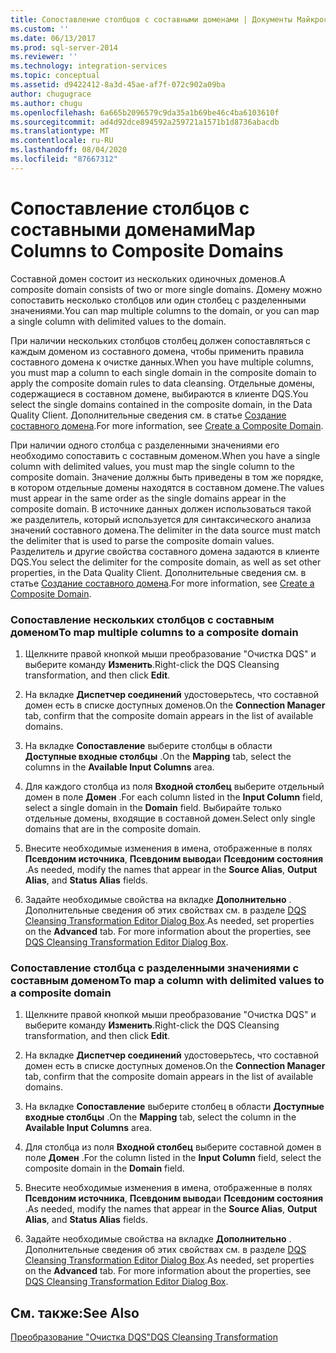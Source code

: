 ```yaml
---
title: Сопоставление столбцов с составными доменами | Документы Майкрософт
ms.custom: ''
ms.date: 06/13/2017
ms.prod: sql-server-2014
ms.reviewer: ''
ms.technology: integration-services
ms.topic: conceptual
ms.assetid: d9422412-8a3d-45ae-af7f-072c902a09ba
author: chugugrace
ms.author: chugu
ms.openlocfilehash: 6a665b2096579c9da35a1b69be46c4ba6103610f
ms.sourcegitcommit: ad4d92dce894592a259721a1571b1d8736abacdb
ms.translationtype: MT
ms.contentlocale: ru-RU
ms.lasthandoff: 08/04/2020
ms.locfileid: "87667312"
---
```

# <a name="map-columns-to-composite-domains"></a><span data-ttu-id="79f0b-102">Сопоставление столбцов с составными доменами</span><span class="sxs-lookup"><span data-stu-id="79f0b-102">Map Columns to Composite Domains</span></span>
  <span data-ttu-id="79f0b-103">Составной домен состоит из нескольких одиночных доменов.</span><span class="sxs-lookup"><span data-stu-id="79f0b-103">A composite domain consists of two or more single domains.</span></span> <span data-ttu-id="79f0b-104">Домену можно сопоставить несколько столбцов или один столбец с разделенными значениями.</span><span class="sxs-lookup"><span data-stu-id="79f0b-104">You can map multiple columns to the domain, or you can map a single column with delimited values to the domain.</span></span>  
  
 <span data-ttu-id="79f0b-105">При наличии нескольких столбцов столбец должен сопоставляться с каждым доменом из составного домена, чтобы применить правила составного домена к очистке данных.</span><span class="sxs-lookup"><span data-stu-id="79f0b-105">When you have multiple columns, you must map a column to each single domain in the composite domain to apply the composite domain rules to data cleansing.</span></span> <span data-ttu-id="79f0b-106">Отдельные домены, содержащиеся в составном домене, выбираются в клиенте DQS.</span><span class="sxs-lookup"><span data-stu-id="79f0b-106">You select the single domains contained in the composite domain, in the Data Quality Client.</span></span> <span data-ttu-id="79f0b-107">Дополнительные сведения см. в статье [Создание составного домена](../../../data-quality-services/create-a-composite-domain.md).</span><span class="sxs-lookup"><span data-stu-id="79f0b-107">For more information, see [Create a Composite Domain](../../../data-quality-services/create-a-composite-domain.md).</span></span>  
  
 <span data-ttu-id="79f0b-108">При наличии одного столбца с разделенными значениями его необходимо сопоставить с составным доменом.</span><span class="sxs-lookup"><span data-stu-id="79f0b-108">When you have a single column with delimited values, you must map the single column to the composite domain.</span></span> <span data-ttu-id="79f0b-109">Значение должны быть приведены в том же порядке, в котором отдельные домены находятся в составном домене.</span><span class="sxs-lookup"><span data-stu-id="79f0b-109">The values must appear in the same order as the single domains appear in the composite domain.</span></span> <span data-ttu-id="79f0b-110">В источнике данных должен использоваться такой же разделитель, который используется для синтаксического анализа значений составного домена.</span><span class="sxs-lookup"><span data-stu-id="79f0b-110">The delimiter in the data source must match the delimiter that is used to parse the composite domain values.</span></span> <span data-ttu-id="79f0b-111">Разделитель и другие свойства составного домена задаются в клиенте DQS.</span><span class="sxs-lookup"><span data-stu-id="79f0b-111">You select the delimiter for the composite domain, as well as set other properties, in the Data Quality Client.</span></span> <span data-ttu-id="79f0b-112">Дополнительные сведения см. в статье [Создание составного домена](../../../data-quality-services/create-a-composite-domain.md).</span><span class="sxs-lookup"><span data-stu-id="79f0b-112">For more information, see [Create a Composite Domain](../../../data-quality-services/create-a-composite-domain.md).</span></span>  
  
### <a name="to-map-multiple-columns-to-a-composite-domain"></a><span data-ttu-id="79f0b-113">Сопоставление нескольких столбцов с составным доменом</span><span class="sxs-lookup"><span data-stu-id="79f0b-113">To map multiple columns to a composite domain</span></span>  
  
1.  <span data-ttu-id="79f0b-114">Щелкните правой кнопкой мыши преобразование "Очистка DQS" и выберите команду **Изменить**.</span><span class="sxs-lookup"><span data-stu-id="79f0b-114">Right-click the DQS Cleansing transformation, and then click **Edit**.</span></span>  
  
2.  <span data-ttu-id="79f0b-115">На вкладке **Диспетчер соединений** удостоверьтесь, что составной домен есть в списке доступных доменов.</span><span class="sxs-lookup"><span data-stu-id="79f0b-115">On the **Connection Manager** tab, confirm that the composite domain appears in the list of available domains.</span></span>  
  
3.  <span data-ttu-id="79f0b-116">На вкладке **Сопоставление** выберите столбцы в области **Доступные входные столбцы** .</span><span class="sxs-lookup"><span data-stu-id="79f0b-116">On the **Mapping** tab, select the columns in the **Available Input Columns** area.</span></span>  
  
4.  <span data-ttu-id="79f0b-117">Для каждого столбца из поля **Входной столбец** выберите отдельный домен в поле **Домен** .</span><span class="sxs-lookup"><span data-stu-id="79f0b-117">For each column listed in the **Input Column** field, select a single domain in the **Domain** field.</span></span> <span data-ttu-id="79f0b-118">Выбирайте только отдельные домены, входящие в составной домен.</span><span class="sxs-lookup"><span data-stu-id="79f0b-118">Select only single domains that are in the composite domain.</span></span>  
  
5.  <span data-ttu-id="79f0b-119">Внесите необходимые изменения в имена, отображенные в полях **Псевдоним источника**, **Псевдоним вывода**и **Псевдоним состояния** .</span><span class="sxs-lookup"><span data-stu-id="79f0b-119">As needed, modify the names that appear in the **Source Alias**, **Output Alias**, and **Status Alias** fields.</span></span>  
  
6.  <span data-ttu-id="79f0b-120">Задайте необходимые свойства на вкладке **Дополнительно** . Дополнительные сведения об этих свойствах см. в разделе [DQS Cleansing Transformation Editor Dialog Box](../../dqs-cleansing-transformation-editor-dialog-box.md).</span><span class="sxs-lookup"><span data-stu-id="79f0b-120">As needed, set properties on the **Advanced** tab. For more information about the properties, see [DQS Cleansing Transformation Editor Dialog Box](../../dqs-cleansing-transformation-editor-dialog-box.md).</span></span>  
  
### <a name="to-map-a-column-with-delimited-values-to-a-composite-domain"></a><span data-ttu-id="79f0b-121">Сопоставление столбца с разделенными значениями с составным доменом</span><span class="sxs-lookup"><span data-stu-id="79f0b-121">To map a column with delimited values to a composite domain</span></span>  
  
1.  <span data-ttu-id="79f0b-122">Щелкните правой кнопкой мыши преобразование "Очистка DQS" и выберите команду **Изменить**.</span><span class="sxs-lookup"><span data-stu-id="79f0b-122">Right-click the DQS Cleansing transformation, and then click **Edit**.</span></span>  
  
2.  <span data-ttu-id="79f0b-123">На вкладке **Диспетчер соединений** удостоверьтесь, что составной домен есть в списке доступных доменов.</span><span class="sxs-lookup"><span data-stu-id="79f0b-123">On the **Connection Manager** tab, confirm that the composite domain appears in the list of available domains.</span></span>  
  
3.  <span data-ttu-id="79f0b-124">На вкладке **Сопоставление** выберите столбец в области **Доступные входные столбцы** .</span><span class="sxs-lookup"><span data-stu-id="79f0b-124">On the **Mapping** tab, select the column in the **Available Input Columns** area.</span></span>  
  
4.  <span data-ttu-id="79f0b-125">Для столбца из поля **Входной столбец** выберите составной домен в поле **Домен** .</span><span class="sxs-lookup"><span data-stu-id="79f0b-125">For the column listed in the **Input Column** field, select the composite domain in the **Domain** field.</span></span>  
  
5.  <span data-ttu-id="79f0b-126">Внесите необходимые изменения в имена, отображенные в полях **Псевдоним источника**, **Псевдоним вывода**и **Псевдоним состояния** .</span><span class="sxs-lookup"><span data-stu-id="79f0b-126">As needed, modify the names that appear in the **Source Alias**, **Output Alias**, and **Status Alias** fields.</span></span>  
  
6.  <span data-ttu-id="79f0b-127">Задайте необходимые свойства на вкладке **Дополнительно** . Дополнительные сведения об этих свойствах см. в разделе [DQS Cleansing Transformation Editor Dialog Box](../../dqs-cleansing-transformation-editor-dialog-box.md).</span><span class="sxs-lookup"><span data-stu-id="79f0b-127">As needed, set properties on the **Advanced** tab. For more information about the properties, see [DQS Cleansing Transformation Editor Dialog Box](../../dqs-cleansing-transformation-editor-dialog-box.md).</span></span>  
  
## <a name="see-also"></a><span data-ttu-id="79f0b-128">См. также:</span><span class="sxs-lookup"><span data-stu-id="79f0b-128">See Also</span></span>  
 [<span data-ttu-id="79f0b-129">Преобразование "Очистка DQS"</span><span class="sxs-lookup"><span data-stu-id="79f0b-129">DQS Cleansing Transformation</span></span>](dqs-cleansing-transformation.md)  
  
  
